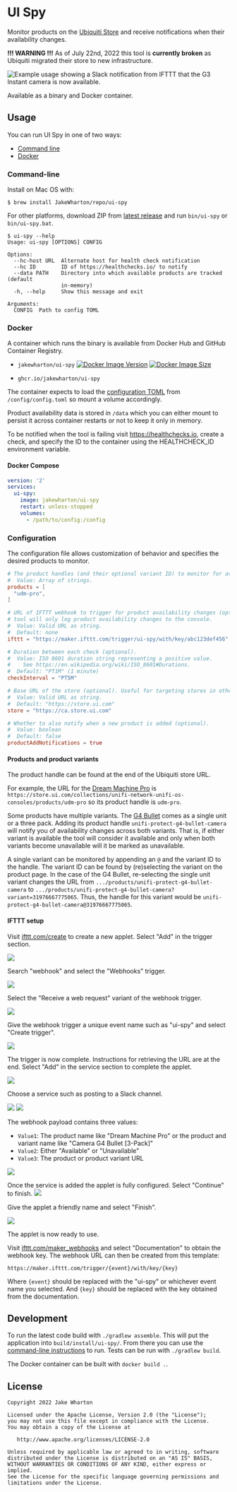 # UI Spy

Monitor products on the [Ubiquiti Store](https://store.ui.com) and receive notifications when their availability changes.

**!!! WARNING !!!** As of July 22nd, 2022 this tool is **currently broken** as Ubiquiti migrated their store to new infrastructure.

![Example usage showing a Slack notification from IFTTT that the G3 Instant camera is now available.](ui-spy.png)

Available as a binary and Docker container.

## Usage

You can run UI Spy in one of two ways:

* [Command line](#command-line)
* [Docker](#docker)

### Command-line

Install on Mac OS with:
```
$ brew install JakeWharton/repo/ui-spy
```

For other platforms, download ZIP from
[latest release](https://github.com/JakeWharton/ui-spy/releases/latest)
and run `bin/ui-spy` or `bin/ui-spy.bat`.

```
$ ui-spy --help
Usage: ui-spy [OPTIONS] CONFIG

Options:
  --hc-host URL  Alternate host for health check notification
  --hc ID        ID of https://healthchecks.io/ to notify
  --data PATH    Directory into which available products are tracked (default
                 in-memory)
  -h, --help     Show this message and exit

Arguments:
  CONFIG  Path to config TOML
```


### Docker

A container which runs the binary is available from Docker Hub and GitHub Container Registry.

* `jakewharton/ui-spy`
	[![Docker Image Version](https://img.shields.io/docker/v/jakewharton/ui-spy?sort=semver)][hub]
	[![Docker Image Size](https://img.shields.io/docker/image-size/jakewharton/ui-spy)][hub]

* `ghcr.io/jakewharton/ui-spy`

[hub]: https://hub.docker.com/r/jakewharton/ui-spy/

The container expects to load the [configuration TOML](#configuration) from `/config/config.toml` so mount a volume accordingly.

Product availability data is stored in `/data` which you can either mount to persist it across container restarts or not to keep it only in memory.

To be notified when the tool is failing visit https://healthchecks.io, create a check, and specify the ID to the container using the HEALTHCHECK_ID environment variable.

#### Docker Compose

```yaml
version: '2'
services:
  ui-spy:
    image: jakewharton/ui-spy
    restart: unless-stopped
    volumes:
      - /path/to/config:/config
```


### Configuration

The configuration file allows customization of behavior and specifies the desired products to monitor.

```toml
# The product handles (and their optional variant ID) to monitor for availability (required).
#  Value: Array of strings.
products = [
  "udm-pro",
]

# URL of IFTTT webhook to trigger for product availability changes (optional). If not specified, the
# tool will only log product availability changes to the console.
#  Value: Valid URL as string.
#  Default: none
ifttt = "https://maker.ifttt.com/trigger/ui-spy/with/key/abc123def456"

# Duration between each check (optional).
#  Value: ISO 8601 duration string representing a positive value.
#    See https://en.wikipedia.org/wiki/ISO_8601#Durations.
#  Default: "PT1M" (1 minute)
checkInterval = "PT5M"

# Base URL of the store (optional). Useful for targeting stores in other geographical markets.
#  Value: Valid URL as string.
#  Default: "https://store.ui.com"
store = "https://ca.store.ui.com"

# Whether to also notify when a new product is added (optional).
#  Value: boolean
#  Default: false
productAddNotifications = true
```

#### Products and product variants

The product handle can be found at the end of the Ubiquiti store URL.

For example, the URL for the [Dream Machine Pro](https://store.ui.com/collections/unifi-network-unifi-os-consoles/products/udm-pro) is `https://store.ui.com/collections/unifi-network-unifi-os-consoles/products/udm-pro` so its product handle is `udm-pro`.

Some products have multiple variants. The [G4 Bullet](https://store.ui.co3m/collections/unifi-protect/products/unifi-protect-g4-bullet-camera) comes as a single unit or a three pack. Adding its product handle `unifi-protect-g4-bullet-camera` will notify you of availability changes across both variants. That is, if either variant is available the tool will consider it available and only when both variants become unavailable will it be marked as unavailable.

A single variant can be monitored by appending an `@` and the variant ID to the handle. The variant ID can be found by (re)selecting the variant on the product page. In the case of the G4 Bullet, re-selecting the single unit variant changes the URL from `.../products/unifi-protect-g4-bullet-camera` to `.../products/unifi-protect-g4-bullet-camera?variant=31976667775065`. Thus, the handle for this variant would be `unifi-protect-g4-bullet-camera@31976667775065`.

#### IFTTT setup

Visit [ifttt.com/create](https://ifttt.com/create) to create a new applet. Select "Add" in the trigger section.

![](ifttt/0.png)

Search "webhook" and select the "Webhooks" trigger.

![](ifttt/1.png)

Select the "Receive a web request" variant of the webhook trigger.

![](ifttt/2.png)

Give the webhook trigger a unique event name such as "ui-spy" and select "Create trigger".

![](ifttt/3.png)

The trigger is now complete. Instructions for retrieving the URL are at the end. Select "Add" in the service section to complete the applet.

![](ifttt/4.png)

Choose a service such as posting to a Slack channel.

![](ifttt/5.png)
![](ifttt/6.png)

The webhook payload contains three values:

 * `Value1`: The product name like "Dream Machine Pro" or the product and variant name like "Camera G4 Bullet [3-Pack]"
 * `Value2`: Either "Available" or "Unavailable"
 * `Value3`: The product or product variant URL

![](ifttt/7.png)

Once the service is added the applet is fully configured. Select "Continue" to finish.
![](ifttt/8.png)

Give the applet a friendly name and select "Finish".

![](ifttt/9.png)

The applet is now ready to use.

Visit [ifttt.com/maker_webhooks](https://ifttt.com/maker_webhooks) and select "Documentation" to obtain the webhook key.
The webhook URL can then be created from this template:

```
https://maker.ifttt.com/trigger/{event}/with/key/{key}
```

Where `{event}` should be replaced with the "ui-spy" or whichever event name you selected.
And `{key}` should be replaced with the key obtained from the documentation.


## Development

To run the latest code build with `./gradlew assemble`. This will put the application into
`build/install/ui-spy/`. From there you can use the [command-line instructions](#command-line)
to run. Tests can be run with `./gradlew build`.

The Docker container can be built with `docker build .`.


## License

    Copyright 2022 Jake Wharton

    Licensed under the Apache License, Version 2.0 (the "License");
    you may not use this file except in compliance with the License.
    You may obtain a copy of the License at

       http://www.apache.org/licenses/LICENSE-2.0

    Unless required by applicable law or agreed to in writing, software
    distributed under the License is distributed on an "AS IS" BASIS,
    WITHOUT WARRANTIES OR CONDITIONS OF ANY KIND, either express or implied.
    See the License for the specific language governing permissions and
    limitations under the License.
